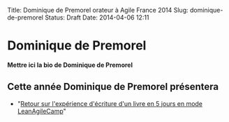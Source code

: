 Title: Dominique de Premorel orateur à Agile France 2014 
Slug: dominique-de-premorel
Status: Draft
Date: 2014-04-06 12:11

# Dominique de Premorel

**Mettre ici la bio de Dominique de Premorel**
## Cette année Dominique de Premorel présentera

* "[Retour sur l'expérience d'écriture d'un livre en 5 jours en mode LeanAgileCamp](../sessions/retour-sur-l-experience-d-ecriture-d-un-livre-en-5-jours-en-mode-leanagilecamp.html)"


